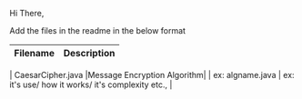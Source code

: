 Hi There,

Add the files in the readme in the below format

| Filename      | Description |
| ----------- | ----------- |

| CaesarCipher.java     |Message Encryption Algorithm|
| ex: algname.java      | ex: it's use/ how it works/ it's complexity etc.,  |

